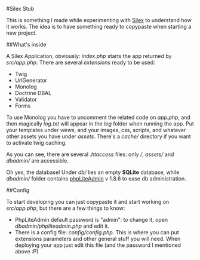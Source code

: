 #Silex Stub

This is something I made while experimenting with [Silex](https://github.com/fabpot/Silex) to understand how it works.
The idea is to have something ready to copypaste when starting a new project.

##What's inside

A Silex Application, obviously: _index.php_ starts the app returned by _src/app.php_.
There are several *extensions* ready to be used:
+ Twig
+ UrlGenerator
+ Monolog
+ Doctrine DBAL
+ Validator
+ Forms

To use Monolog you have to uncomment the related code on _app.php_,
and then magically _log.txt_ will appear in the _log_ folder when running the app.
Put your templates under _views_, and your images, css, scripts, and whatever other assets you have under _assets_.
There's a _cache/_ directory if you want to activate twig caching.

As you can see, there are several _.htaccess_ files: only _/_, _assets/_ and _dbadmin/_ are accessible.

Oh yes, the database! Under _db/_ lies an empty **SQLite** database, while _dbadmin/_ folder contains
[phpLiteAdmin](http://phpliteadmin.googlecode.com) v 1.8.6 to ease db administration.

##Config

To start developing you can just copypaste it and start working on _src/app.php_, but there are a few things
to know:

+ PhpLiteAdmin default password is "admin": to change it, open _dbadmin/phpliteadmin.php_ and edit it.
+ There is a config file: _config/config.php_. This is where you can put extensions parameters
and other general stuff you will need. When deploying your app just edit this file
(and the password I mentioned above :P)

